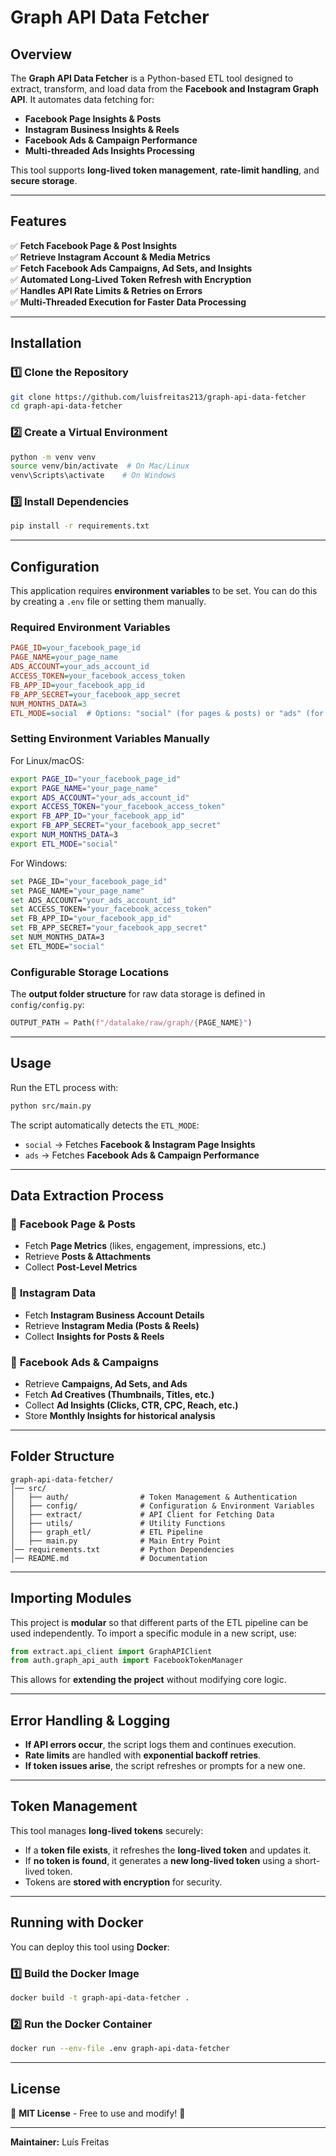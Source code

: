 # Graph API Data Fetcher

## Overview
The **Graph API Data Fetcher** is a Python-based ETL tool designed to extract, transform, and load data from the **Facebook and Instagram Graph API**. It automates data fetching for:

- **Facebook Page Insights & Posts**
- **Instagram Business Insights & Reels**
- **Facebook Ads & Campaign Performance**
- **Multi-threaded Ads Insights Processing**

This tool supports **long-lived token management**, **rate-limit handling**, and **secure storage**.

---

## Features
✅ **Fetch Facebook Page & Post Insights**  
✅ **Retrieve Instagram Account & Media Metrics**  
✅ **Fetch Facebook Ads Campaigns, Ad Sets, and Insights**  
✅ **Automated Long-Lived Token Refresh with Encryption**  
✅ **Handles API Rate Limits & Retries on Errors**  
✅ **Multi-Threaded Execution for Faster Data Processing**

---

## Installation
### 1️⃣ Clone the Repository
```sh
git clone https://github.com/luisfreitas213/graph-api-data-fetcher
cd graph-api-data-fetcher
```

### 2️⃣ Create a Virtual Environment
```sh
python -m venv venv
source venv/bin/activate  # On Mac/Linux
venv\Scripts\activate    # On Windows
```

### 3️⃣ Install Dependencies
```sh
pip install -r requirements.txt
```

---

## Configuration
This application requires **environment variables** to be set. You can do this by creating a `.env` file or setting them manually.

### **Required Environment Variables**
```ini
PAGE_ID=your_facebook_page_id
PAGE_NAME=your_page_name
ADS_ACCOUNT=your_ads_account_id
ACCESS_TOKEN=your_facebook_access_token
FB_APP_ID=your_facebook_app_id
FB_APP_SECRET=your_facebook_app_secret
NUM_MONTHS_DATA=3
ETL_MODE=social  # Options: "social" (for pages & posts) or "ads" (for ads data)
```

### **Setting Environment Variables Manually**
For Linux/macOS:
```sh
export PAGE_ID="your_facebook_page_id"
export PAGE_NAME="your_page_name"
export ADS_ACCOUNT="your_ads_account_id"
export ACCESS_TOKEN="your_facebook_access_token"
export FB_APP_ID="your_facebook_app_id"
export FB_APP_SECRET="your_facebook_app_secret"
export NUM_MONTHS_DATA=3
export ETL_MODE="social"
```
For Windows:
```sh
set PAGE_ID="your_facebook_page_id"
set PAGE_NAME="your_page_name"
set ADS_ACCOUNT="your_ads_account_id"
set ACCESS_TOKEN="your_facebook_access_token"
set FB_APP_ID="your_facebook_app_id"
set FB_APP_SECRET="your_facebook_app_secret"
set NUM_MONTHS_DATA=3
set ETL_MODE="social"
```

### **Configurable Storage Locations**
The **output folder structure** for raw data storage is defined in `config/config.py`:
```python
OUTPUT_PATH = Path(f"/datalake/raw/graph/{PAGE_NAME}")
```

---

## Usage
Run the ETL process with:
```sh
python src/main.py
```

The script automatically detects the `ETL_MODE`:
- `social` → Fetches **Facebook & Instagram Page Insights**
- `ads` → Fetches **Facebook Ads & Campaign Performance**

---

## Data Extraction Process
### 🔹 **Facebook Page & Posts**
- Fetch **Page Metrics** (likes, engagement, impressions, etc.)
- Retrieve **Posts & Attachments**
- Collect **Post-Level Metrics**

### 🔹 **Instagram Data**
- Fetch **Instagram Business Account Details**
- Retrieve **Instagram Media (Posts & Reels)**
- Collect **Insights for Posts & Reels**

### 🔹 **Facebook Ads & Campaigns**
- Retrieve **Campaigns, Ad Sets, and Ads**
- Fetch **Ad Creatives (Thumbnails, Titles, etc.)**
- Collect **Ad Insights (Clicks, CTR, CPC, Reach, etc.)**
- Store **Monthly Insights for historical analysis**

---

## Folder Structure
```
graph-api-data-fetcher/
│── src/
│   ├── auth/                # Token Management & Authentication
│   ├── config/              # Configuration & Environment Variables
│   ├── extract/             # API Client for Fetching Data
│   ├── utils/               # Utility Functions
│   ├── graph_etl/           # ETL Pipeline
│   ├── main.py              # Main Entry Point
│── requirements.txt         # Python Dependencies
│── README.md                # Documentation
```

---

## Importing Modules
This project is **modular** so that different parts of the ETL pipeline can be used independently. To import a specific module in a new script, use:
```python
from extract.api_client import GraphAPIClient
from auth.graph_api_auth import FacebookTokenManager
```
This allows for **extending the project** without modifying core logic.

---

## Error Handling & Logging
- **If API errors occur**, the script logs them and continues execution.
- **Rate limits** are handled with **exponential backoff retries**.
- **If token issues arise**, the script refreshes or prompts for a new one.

---

## Token Management
This tool manages **long-lived tokens** securely:
- If a **token file exists**, it refreshes the **long-lived token** and updates it.
- If **no token is found**, it generates a **new long-lived token** using a short-lived token.
- Tokens are **stored with encryption** for security.

---

## Running with Docker
You can deploy this tool using **Docker**:

### **1️⃣ Build the Docker Image**
```sh
docker build -t graph-api-data-fetcher .
```

### **2️⃣ Run the Docker Container**
```sh
docker run --env-file .env graph-api-data-fetcher
```

---

## License
📜 **MIT License** - Free to use and modify! 🚀

---

**Maintainer:** Luís Freitas
